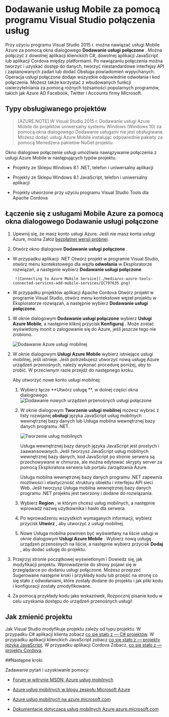 <properties 
   pageTitle="Dodawanie usług Mobile za pomocą połączenia usług w programie Visual Studio | Microsoft Azure"
   description="Dodawanie usług Mobile przy użyciu okna dialogowego Visual Studio Dodaj połączenie usługi"
   services="visual-studio-online"
   documentationCenter="na"
   authors="mlhoop"
   manager="douge"
   editor="" />
<tags 
   ms.service="visual-studio-online"
   ms.devlang="na"
   ms.topic="article"
   ms.tgt_pltfrm="na"
   ms.workload="mobile"
   ms.date="12/16/2015"
   ms.author="mlearned" />

# <a name="adding-mobile-services-by-using-visual-studio-connected-services"></a>Dodawanie usług Mobile za pomocą programu Visual Studio połączenia usług

Przy użyciu programu Visual Studio 2015 r. można nawiązać usługi Mobile Azure za pomocą okna dialogowego **Dodawanie usługi połączone** . Można połączyć z dowolnej aplikacji klienckich C#, dowolnej aplikacji JavaScript lub aplikacji Cordova między platformami. Po nawiązaniu połączenia można tworzyć i uzyskać dostęp do danych, tworzyć niestandardowe interfejsy API i zaplanowanych zadań lub dodać Obsługa powiadomień wypychanych.  Operacja usługi połączone dodaje wszystkie odpowiednie odwołania i kod połączenia. Możesz także korzystać z wbudowanych funkcji uwierzytelniania za pomocą różnych tożsamości popularnych programów, takich jak Azure AD Facebook, Twitter i Accounts firmy Microsoft.

## <a name="supported-project-types"></a>Typy obsługiwanego projektów

>[AZURE.NOTE] W Visual Studio 2015 r. Dodawanie usługi Azure Mobile do projektów uniwersalny systemu Windows (Windows 10) za pomocą okna dialogowego Dodawanie usługami nie jest obsługiwane. Możesz dodać usługi Azure Mobile instalując odpowiednie pakiety za pomocą Menedżera pakietów NuGet projektu.

Okno dialogowe połączenie usługi umożliwia nawiązywanie połączenia z usługi Azure Mobile w następujących typów projektu.

- Projekty ze Sklepu Windows 8.1 .NET, telefon i uniwersalny aplikacji

- Projekty ze Sklepu Windows 8.1 JavaScript, telefon i uniwersalny aplikacji

- Projekty utworzone przy użyciu programu Visual Studio Tools dla Apache Cordova


## <a name="connect-to-azure-mobile-services-using-the-add-connected-services-dialog"></a>Łączenie się z usługami Mobile Azure za pomocą okna dialogowego Dodawanie usługi połączone

1. Upewnij się, że masz konto usługi Azure. Jeśli nie masz konta usługi Azure, można Załóż [bezpłatnej wersji próbnej](http://go.microsoft.com/fwlink/?LinkId=518146).

1. Otwórz okno dialogowe **Dodawanie usługi połączone** .
 - W przypadku aplikacji .NET Otwórz projekt w programie Visual Studio, otwórz menu kontekstowego dla węzła **odwołania** w Eksploratorze rozwiązań, a następnie wybierz **Dodawanie usługi połączone**
 
        ![Connecting to Azure Mobile Service](./media/vs-azure-tools-connected-services-add-mobile-services/IC797635.png)

 - W przypadku projektów aplikacji Apache Cordova Otwórz projekt w programie Visual Studio, otwórz menu kontekstowe węzeł projektu w Eksploratorze rozwiązań, a następnie wybierz **Dodawanie usługi połączone**.

1. W oknie dialogowym **Dodawanie usługi połączone** wybierz **Usługi Azure Mobile**, a następnie kliknij przycisk **Konfiguruj** . Może zostać wyświetlony monit o zalogowanie się do Azure, jeśli jeszcze tego nie zrobiono.

    ![Dodawanie Azure usługi mobilnej](./media/vs-azure-tools-connected-services-add-mobile-services/IC797636.png)

1. W oknie dialogowym **Usługi Azure Mobile** wybierz istniejące usługi mobilnej, jeśli istnieje. Jeśli potrzebujesz utworzyć nową usługę Azure urządzeń przenośnych, należy wykonać procedurę poniżej, aby to zrobić. W przeciwnym razie przejdź do następnego kroku.

    Aby utworzyć nowe konto usługi mobilnej:
    1. Wybierz łącze **Utwórz usługę **, w dolnej części okna dialogowego.
        ![Dodawanie nowych urządzeń przenośnych usługi połączone](./media/vs-azure-tools-connected-services-add-mobile-services/IC797637.png)




    2. W oknie dialogowym **Tworzenie usługi mobilnej** możesz wybrać z listy rozwijanej **obsługi** języka JavaScript usług mobilnych wewnętrznej bazy danych lub Usługa mobilna wewnętrznej bazy danych programu .NET. 
  
        ![Tworzenie usług mobilnych](./media/vs-azure-tools-connected-services-add-mobile-services/IC797638.png)

        Usługa wewnętrznej bazy danych języka JavaScript jest prostych i zaawansowanych. Jeśli tworzysz JavaScript usług mobilnych wewnętrznej bazy danych, kod JavaScript po stronie serwera są przechowywane w chmurze, ale można edytować skrypty server za pomocą Eksploratora serwera lub portalu zarządzania Azure. 

        Usługa mobilna wewnętrznej bazy danych programu .NET zapewnia możliwości i elastyczność struktury obiektu i interfejsu API sieci Web. Jeśli tworzysz Usługa mobilna wewnętrznej bazy danych programu .NET projektu jest tworzony i dodane do rozwiązania. 

    1. Wybierz **Region** , w którym chcesz usług mobilnych, a następnie wprowadź nazwę użytkownika i hasło dla serwera.
 
    1. Po wprowadzeniu wszystkich wymaganych informacji, wybierz przycisk **Utwórz** , aby utworzyć z usługi mobilnej.
    2. Nowe Usługa mobilna powinien być wyświetlany na liście usługi w oknie dialogowym **Usługi Azure Mobile** . Wybierz nową usługę urządzeń przenośnych na liście, a następnie wybierz przycisk **Dodaj** , aby dodać usługę do projektu.
    

1. Przejrzyj stronie początkowej wyświetlonym i Dowiedz się, jak modyfikacji projektu. Wprowadzenie do strony pojawi się w przeglądarce po dodaniu usługi połączone. Możesz przejrzeć Sugerowane następne kroki i przykłady kodu lub przejść na stronę co się stało z odwołaniami, które zostały dodane do projektu i jak pliki kodu i konfiguracji zostały zmodyfikowane.

1. Za pomocą przykłady kodu jako wskazówek, Rozpocznij pisanie kodu w celu uzyskania dostępu do urządzeń przenośnych usługi!

## <a name="how-your-project-is-modified"></a>Jak zmienić projektu

Jak Visual Studio modyfikuje projektu zależy od typu projektu. W przypadku C# aplikacji klienta zobacz [co się stało z — C# projektów](http://go.microsoft.com/fwlink/p/?LinkId=513119). W przypadku aplikacji klienckich JavaScript zobacz [co się stało z — projekty języka JavaScript](http://go.microsoft.com/fwlink/p/?LinkId=513120). W przypadku aplikacji Cordova Zobacz, [co się stało z — projekty Cordova](http://go.microsoft.com/fwlink/p/?LinkId=513116).


##<a name="next-steps"></a>Następne kroki

Zadawanie pytań i uzyskiwanie pomocy: 

 - [Forum w witrynie MSDN: Azure usług mobilnych](https://social.msdn.microsoft.com/forums/azure/home?forum=azuremobile)

 - [Azure usług mobilnych w blogu zespołu Microsoft Azure](https://azure.microsoft.com/blog/topics/mobile/)

 - [Azure usług mobilnych na azure.microsoft.com](https://azure.microsoft.com/services/mobile-services/)

 - [Dokumentację dotyczącą usług mobilnych Azure azure.microsoft.com](https://azure.microsoft.com/documentation/services/mobile-services/)



